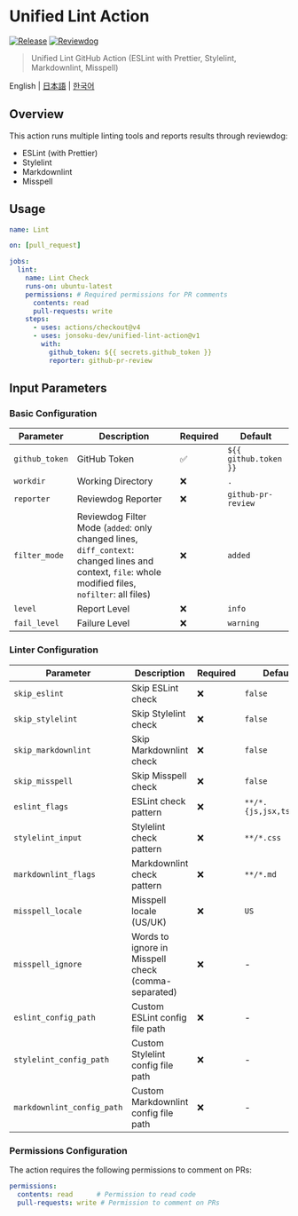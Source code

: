 # Unified Lint Action

[![Release](https://github.com/jonsoku-dev/unified-lint-action/workflows/Release/badge.svg)](https://github.com/jonsoku-dev/unified-lint-action/releases)
[![Reviewdog](https://github.com/jonsoku-dev/unified-lint-action/workflows/Reviewdog/badge.svg)](https://github.com/jonsoku-dev/unified-lint-action/actions?query=workflow%3AReviewdog)

> Unified Lint GitHub Action (ESLint with Prettier, Stylelint, Markdownlint, Misspell)

English | [日本語](./README.ja.md) | [한국어](./README.md)

## Overview

This action runs multiple linting tools and reports results through reviewdog:

- ESLint (with Prettier)
- Stylelint
- Markdownlint
- Misspell

## Usage

```yaml
name: Lint

on: [pull_request]

jobs:
  lint:
    name: Lint Check
    runs-on: ubuntu-latest
    permissions: # Required permissions for PR comments
      contents: read
      pull-requests: write
    steps:
      - uses: actions/checkout@v4
      - uses: jonsoku-dev/unified-lint-action@v1
        with:
          github_token: ${{ secrets.github_token }}
          reporter: github-pr-review
```

## Input Parameters

### Basic Configuration

| Parameter | Description | Required | Default |
|-----------|-------------|----------|---------|
| `github_token` | GitHub Token | ✅ | `${{ github.token }}` |
| `workdir` | Working Directory | ❌ | `.` |
| `reporter` | Reviewdog Reporter | ❌ | `github-pr-review` |
| `filter_mode` | Reviewdog Filter Mode (`added`: only changed lines, `diff_context`: changed lines and context, `file`: whole modified files, `nofilter`: all files) | ❌ | `added` |
| `level` | Report Level | ❌ | `info` |
| `fail_level` | Failure Level | ❌ | `warning` |

### Linter Configuration

| Parameter | Description | Required | Default |
|-----------|-------------|----------|---------|
| `skip_eslint` | Skip ESLint check | ❌ | `false` |
| `skip_stylelint` | Skip Stylelint check | ❌ | `false` |
| `skip_markdownlint` | Skip Markdownlint check | ❌ | `false` |
| `skip_misspell` | Skip Misspell check | ❌ | `false` |
| `eslint_flags` | ESLint check pattern | ❌ | `**/*.{js,jsx,ts,tsx}` |
| `stylelint_input` | Stylelint check pattern | ❌ | `**/*.css` |
| `markdownlint_flags` | Markdownlint check pattern | ❌ | `**/*.md` |
| `misspell_locale` | Misspell locale (US/UK) | ❌ | `US` |
| `misspell_ignore` | Words to ignore in Misspell check (comma-separated) | ❌ | - |
| `eslint_config_path` | Custom ESLint config file path | ❌ | - |
| `stylelint_config_path` | Custom Stylelint config file path | ❌ | - |
| `markdownlint_config_path` | Custom Markdownlint config file path | ❌ | - |

### Permissions Configuration

The action requires the following permissions to comment on PRs:

```yaml
permissions:
  contents: read      # Permission to read code
  pull-requests: write # Permission to comment on PRs
```